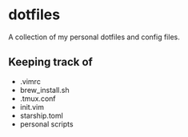 # dotfiles
A collection of my personal dotfiles and config files.

## Keeping track of
- .vimrc
- brew_install.sh
- .tmux.conf
- init.vim
- starship.toml
- personal scripts
